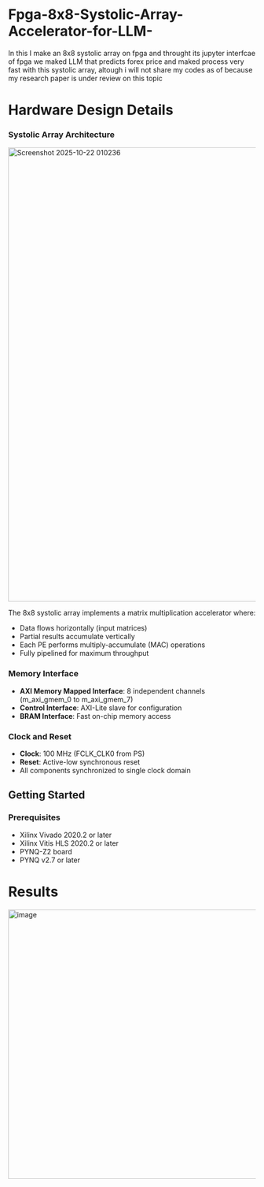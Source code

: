 # Fpga-8x8-Systolic-Array-Accelerator-for-LLM-
In this I make an  8x8 systolic array on fpga and throught its jupyter interfcae of fpga we maked LLM that predicts forex price and maked process very fast with this systolic array, altough i will not share my codes as of because my research paper is under review on this topic 
# Hardware Design Details

### Systolic Array Architecture
<img width="1838" height="922" alt="Screenshot 2025-10-22 010236" src="https://github.com/user-attachments/assets/4d7cce91-bfcd-4195-bd01-f6b9b9736656" />

The 8x8 systolic array implements a matrix multiplication accelerator where:
- Data flows horizontally (input matrices)
- Partial results accumulate vertically
- Each PE performs multiply-accumulate (MAC) operations
- Fully pipelined for maximum throughput

### Memory Interface

- **AXI Memory Mapped Interface**: 8 independent channels (m_axi_gmem_0 to m_axi_gmem_7)
- **Control Interface**: AXI-Lite slave for configuration
- **BRAM Interface**: Fast on-chip memory access

### Clock and Reset

- **Clock**: 100 MHz (FCLK_CLK0 from PS)
- **Reset**: Active-low synchronous reset
- All components synchronized to single clock domain

## Getting Started

### Prerequisites

- Xilinx Vivado 2020.2 or later
- Xilinx Vitis HLS 2020.2 or later
- PYNQ-Z2 board
- PYNQ v2.7 or later
# Results 
<img width="1036" height="547" alt="image" src="https://github.com/user-attachments/assets/01b83779-8e00-47c0-a81b-8da978e79589" />
